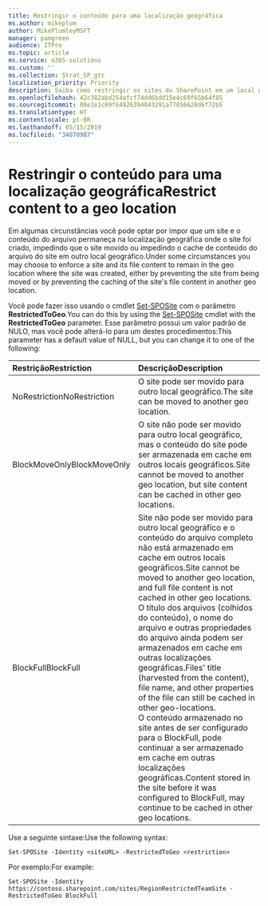 ```yaml
---
title: Restringir o conteúdo para uma localização geográfica
ms.author: mikeplum
author: MikePlumleyMSFT
manager: pamgreen
audience: ITPro
ms.topic: article
ms.service: o365-solutions
ms.custom: ''
ms.collection: Strat_SP_gtc
localization_priority: Priority
description: Saiba como restringir os sites do SharePoint em um local geográfico especificado em um ambiente de multigeográfico.
ms.openlocfilehash: 42c382abd254afcf74dd6bdd15e4c69f65b64f85
ms.sourcegitcommit: 08e1e1c09f64926394043291a77856620d6f72b5
ms.translationtype: HT
ms.contentlocale: pt-BR
ms.lasthandoff: 05/15/2019
ms.locfileid: "34070987"
---
```

# <a name="restrict-content-to-a-geo-location"></a><span data-ttu-id="5760b-103">Restringir o conteúdo para uma localização geográfica</span><span class="sxs-lookup"><span data-stu-id="5760b-103">Restrict content to a geo location</span></span>

<span data-ttu-id="5760b-104">Em algumas circunstâncias você pode optar por impor que um site e o conteúdo do arquivo permaneça na localização geográfica onde o site foi criado, impedindo que o site movido ou impedindo o cache de conteúdo do arquivo do site em outro local geográfico.</span><span class="sxs-lookup"><span data-stu-id="5760b-104">Under some circumstances you may choose to enforce a site and its file content to remain in the geo location where the site was created, either by preventing the site from being moved or by preventing the caching of the site's file content in another geo location.</span></span>

<span data-ttu-id="5760b-105">Você pode fazer isso usando o cmdlet [Set-SPOSite](https://docs.microsoft.com/powershell/module/sharepoint-online/set-sposite) com o parâmetro **RestrictedToGeo**.</span><span class="sxs-lookup"><span data-stu-id="5760b-105">You can do this by using the [Set-SPOSite](https://docs.microsoft.com/powershell/module/sharepoint-online/set-sposite) cmdlet with the **RestrictedToGeo** parameter.</span></span> <span data-ttu-id="5760b-106">Esse parâmetro possui um valor padrão de NULO, mas você pode alterá-lo para um destes procedimentos:</span><span class="sxs-lookup"><span data-stu-id="5760b-106">This parameter has a default value of NULL, but you can change it to one of the following:</span></span>

|<span data-ttu-id="5760b-107">Restrição</span><span class="sxs-lookup"><span data-stu-id="5760b-107">Restriction</span></span>|<span data-ttu-id="5760b-108">Descrição</span><span class="sxs-lookup"><span data-stu-id="5760b-108">Description</span></span>|
|:----------|:----------|
|<span data-ttu-id="5760b-109">NoRestriction</span><span class="sxs-lookup"><span data-stu-id="5760b-109">NoRestriction</span></span>|<span data-ttu-id="5760b-110">O site pode ser movido para outro local geográfico.</span><span class="sxs-lookup"><span data-stu-id="5760b-110">The site can be moved to another geo location.</span></span>|
|<span data-ttu-id="5760b-111">BlockMoveOnly</span><span class="sxs-lookup"><span data-stu-id="5760b-111">BlockMoveOnly</span></span>|<span data-ttu-id="5760b-112">O site não pode ser movido para outro local geográfico, mas o conteúdo do site pode ser armazenada em cache em outros locais geográficos.</span><span class="sxs-lookup"><span data-stu-id="5760b-112">Site cannot be moved to another geo location, but site content can be cached in other geo locations.</span></span>|
|<span data-ttu-id="5760b-113">BlockFull</span><span class="sxs-lookup"><span data-stu-id="5760b-113">BlockFull</span></span>|<span data-ttu-id="5760b-114">Site não pode ser movido para outro local geográfico e o conteúdo do arquivo completo não está armazenado em cache em outros locais geográficos.</span><span class="sxs-lookup"><span data-stu-id="5760b-114">Site cannot be moved to another geo location, and full file content is not cached in other geo locations.</span></span> <span data-ttu-id="5760b-115">O título dos arquivos (colhidos do conteúdo), o nome do arquivo e outras propriedades do arquivo ainda podem ser armazenados em cache em outras localizações geográficas.</span><span class="sxs-lookup"><span data-stu-id="5760b-115">Files' title (harvested from the content), file name, and other properties of the file can still be cached in other geo-locations.</span></span><br><span data-ttu-id="5760b-116">O conteúdo armazenado no site antes de ser configurado para o BlockFull, pode continuar a ser armazenado em cache em outras localizações geográficas.</span><span class="sxs-lookup"><span data-stu-id="5760b-116">Content stored in the site before it was configured to BlockFull, may continue to be cached in other geo locations.</span></span>|

<span data-ttu-id="5760b-117">Use a seguinte sintaxe:</span><span class="sxs-lookup"><span data-stu-id="5760b-117">Use the following syntax:</span></span>

`Set-SPOSite -Identity <siteURL> -RestrictedToGeo <restriction>`

<span data-ttu-id="5760b-118">Por exemplo:</span><span class="sxs-lookup"><span data-stu-id="5760b-118">For example:</span></span>

`Set-SPOSite -Identity https://contoso.sharepoint.com/sites/RegionRestrictedTeamSite -RestrictedToGeo BlockFull`
